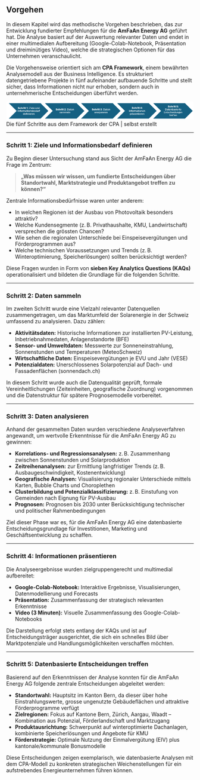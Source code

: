 ## Vorgehen

In diesem Kapitel wird das methodische Vorgehen beschrieben, das zur Entwicklung fundierter Empfehlungen für die **AmFaAn Energy AG** geführt hat. Die Analyse basiert auf der Auswertung relevanter Daten und endet in einer multimedialen Aufbereitung (Google-Colab-Notebook, Präsentation und dreiminütiges Video), welche die strategischen Optionen für das Unternehmen veranschaulicht.

Die Vorgehensweise orientiert sich am **CPA Framework**, einem bewährten Analysemodell aus der Business Intelligence. Es strukturiert datengetriebene Projekte in fünf aufeinander aufbauende Schritte und stellt sicher, dass Informationen nicht nur erhoben, sondern auch in unternehmerische Entscheidungen überführt werden.

<div class="center-image">
    <img src="assets/images/CPA - Steps.png">
    <div class="image-label">Die fünf Schritte aus dem Framework der CPA | selbst erstellt</div>
</div>

---

### Schritt 1: Ziele und Informationsbedarf definieren

Zu Beginn dieser Untersuchung stand aus Sicht der AmFaAn Energy AG die Frage im Zentrum:

> **„Was müssen wir wissen, um fundierte Entscheidungen über Standortwahl, Marktstrategie und Produktangebot treffen zu können?“**

Zentrale Informationsbedürfnisse waren unter anderem:

- In welchen Regionen ist der Ausbau von Photovoltaik besonders attraktiv?
- Welche Kundensegmente (z. B. Privathaushalte, KMU, Landwirtschaft) versprechen die grössten Chancen?
- Wie sehen die regionalen Unterschiede bei Einspeisevergütungen und Förderprogrammen aus?
- Welche technischen Voraussetzungen und Trends (z. B. Winteroptimierung, Speicherlösungen) sollten berücksichtigt werden?

Diese Fragen wurden in Form von **sieben Key Analytics Questions (KAQs)** operationalisiert und bildeten die Grundlage für die folgenden Schritte.

---

### Schritt 2: Daten sammeln

Im zweiten Schritt wurde eine Vielzahl relevanter Datenquellen zusammengetragen, um das Marktumfeld der Solarenergie in der Schweiz umfassend zu analysieren. Dazu zählen:

- **Aktivitätsdaten:** Historische Informationen zur installierten PV-Leistung, Inbetriebnahmedaten, Anlagenstandorte (BFE)
- **Sensor- und Umweltdaten:** Messwerte zur Sonneneinstrahlung, Sonnenstunden und Temperaturen (MeteoSchweiz)
- **Wirtschaftliche Daten:** Einspeisevergütungen je EVU und Jahr (VESE)
- **Potenzialdaten:** Unerschlossenes Solarpotenzial auf Dach- und Fassadenflächen (sonnendach.ch)

In diesem Schritt wurde auch die Datenqualität geprüft, formale Vereinheitlichungen (Zeiteinheiten, geografische Zuordnung) vorgenommen und die Datenstruktur für spätere Prognosemodelle vorbereitet.

---

### Schritt 3: Daten analysieren

Anhand der gesammelten Daten wurden verschiedene Analyseverfahren angewandt, um wertvolle Erkenntnisse für die AmFaAn Energy AG zu gewinnen:

- **Korrelations- und Regressionsanalysen:** z. B. Zusammenhang zwischen Sonnenstunden und Solarproduktion
- **Zeitreihenanalysen:** zur Ermittlung langfristiger Trends (z. B. Ausbaugeschwindigkeit, Kostenentwicklung)
- **Geografische Analysen:** Visualisierung regionaler Unterschiede mittels Karten, Bubble Charts und Choroplethen
- **Clusterbildung und Potenzialklassifizierung:** z. B. Einstufung von Gemeinden nach Eignung für PV-Ausbau
- **Prognosen:** Prognosen bis 2030 unter Berücksichtigung technischer und politischer Rahmenbedingungen

Ziel dieser Phase war es, für die AmFaAn Energy AG eine datenbasierte Entscheidungsgrundlage für Investitionen, Marketing und Geschäftsentwicklung zu schaffen.

---

### Schritt 4: Informationen präsentieren

Die Analyseergebnisse wurden zielgruppengerecht und multimedial aufbereitet:

- **Google-Colab-Notebook:** Interaktive Ergebnisse, Visualisierungen, Datenmodellierung und Forecasts
- **Präsentation:** Zusammenfassung der strategisch relevanten Erkenntnisse
- **Video (3 Minuten):** Visuelle Zusammenfassung des Google-Colab-Notebooks

Die Darstellung erfolgt stets entlang der KAQs und ist auf Entscheidungsträger ausgerichtet, die sich ein schnelles Bild über Marktpotenziale und Handlungsmöglichkeiten verschaffen möchten.

---

### Schritt 5: Datenbasierte Entscheidungen treffen

Basierend auf den Erkenntnissen der Analyse konnten für die AmFaAn Energy AG folgende zentrale Entscheidungen abgeleitet werden:

- **Standortwahl:** Hauptsitz im Kanton Bern, da dieser über hohe Einstrahlungswerte, grosse ungenutzte Gebäudeflächen und attraktive Förderprogramme verfügt
- **Zielregionen:** Fokus auf Kantone Bern, Zürich, Aargau, Waadt – Kombination aus Potenzial, Förderlandschaft und Marktzugang
- **Produktausrichtung:** Schwerpunkt auf winteroptimierte Dachanlagen, kombinierte Speicherlösungen und Angebote für KMU
- **Förderstrategie:** Optimale Nutzung der Einmalvergütung (EIV) plus kantonale/kommunale Bonusmodelle

Diese Entscheidungen zeigen exemplarisch, wie datenbasierte Analysen mit dem CPA-Modell zu konkreten strategischen Weichenstellungen für ein aufstrebendes Energieunternehmen führen können.
